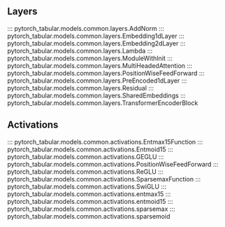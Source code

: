 ## Layers
::: pytorch_tabular.models.common.layers.AddNorm
::: pytorch_tabular.models.common.layers.Embedding1dLayer
::: pytorch_tabular.models.common.layers.Embedding2dLayer
::: pytorch_tabular.models.common.layers.Lambda
::: pytorch_tabular.models.common.layers.ModuleWithInit
::: pytorch_tabular.models.common.layers.MultiHeadedAttention
::: pytorch_tabular.models.common.layers.PositionWiseFeedForward
::: pytorch_tabular.models.common.layers.PreEncoded1dLayer
::: pytorch_tabular.models.common.layers.Residual
::: pytorch_tabular.models.common.layers.SharedEmbeddings
::: pytorch_tabular.models.common.layers.TransformerEncoderBlock

## Activations
::: pytorch_tabular.models.common.activations.Entmax15Function
::: pytorch_tabular.models.common.activations.Entmoid15
::: pytorch_tabular.models.common.activations.GEGLU
::: pytorch_tabular.models.common.activations.PositionWiseFeedForward
::: pytorch_tabular.models.common.activations.ReGLU
::: pytorch_tabular.models.common.activations.SparsemaxFunction
::: pytorch_tabular.models.common.activations.SwiGLU
::: pytorch_tabular.models.common.activations.entmax15
::: pytorch_tabular.models.common.activations.entmoid15
::: pytorch_tabular.models.common.activations.sparsemax
::: pytorch_tabular.models.common.activations.sparsemoid